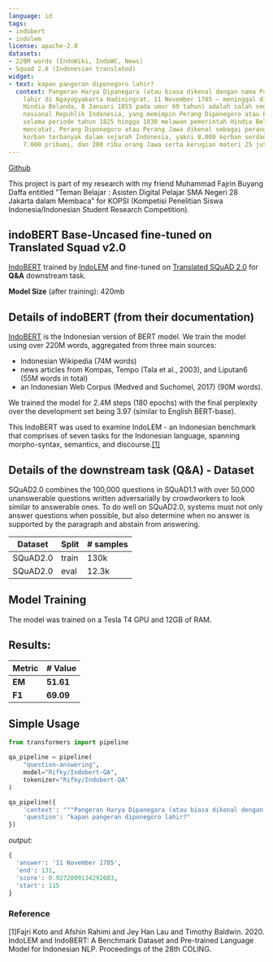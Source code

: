 ```yaml
---
language: id
tags:
- indobert
- indolem
license: apache-2.0
datasets:
- 220M words (IndoWiki, IndoWC, News)
- Squad 2.0 (Indonesian translated)
widget:
- text: kapan pangeran diponegoro lahir?
  context: Pangeran Harya Dipanegara (atau biasa dikenal dengan nama Pangeran Diponegoro,
    lahir di Ngayogyakarta Hadiningrat, 11 November 1785 – meninggal di Makassar,
    Hindia Belanda, 8 Januari 1855 pada umur 69 tahun) adalah salah seorang pahlawan
    nasional Republik Indonesia, yang memimpin Perang Diponegoro atau Perang Jawa
    selama periode tahun 1825 hingga 1830 melawan pemerintah Hindia Belanda. Sejarah
    mencatat, Perang Diponegoro atau Perang Jawa dikenal sebagai perang yang menelan
    korban terbanyak dalam sejarah Indonesia, yakni 8.000 korban serdadu Hindia Belanda,
    7.000 pribumi, dan 200 ribu orang Jawa serta kerugian materi 25 juta Gulden.
---
```

[Github](https://github.com/rifkybujana/IndoBERT-QA)

This project is part of my research with my friend Muhammad Fajrin Buyang Daffa entitled "Teman Belajar : Asisten Digital Pelajar SMA Negeri 28 Jakarta dalam Membaca" for KOPSI (Kompetisi Penelitian Siswa Indonesia/Indonesian Student Research Competition).

## indoBERT Base-Uncased fine-tuned on Translated Squad v2.0
[IndoBERT](https://huggingface.co/indolem/indobert-base-uncased) trained by [IndoLEM](https://indolem.github.io/) and fine-tuned on [Translated SQuAD 2.0](https://github.com/Wikidepia/indonesian_datasets/tree/master/question-answering/squad) for **Q&A** downstream task.

**Model Size** (after training): 420mb

## Details of indoBERT (from their documentation)
[IndoBERT](https://huggingface.co/indolem/indobert-base-uncased) is the Indonesian version of BERT model. We train the model using over 220M words, aggregated from three main sources:

- Indonesian Wikipedia (74M words)
- news articles from Kompas, Tempo (Tala et al., 2003), and Liputan6 (55M words in total)
- an Indonesian Web Corpus (Medved and Suchomel, 2017) (90M words).

We trained the model for 2.4M steps (180 epochs) with the final perplexity over the development set being 3.97 (similar to English BERT-base).

This IndoBERT was used to examine IndoLEM - an Indonesian benchmark that comprises of seven tasks for the Indonesian language, spanning morpho-syntax, semantics, and discourse.[[1]](#1)

## Details of the downstream task (Q&A) - Dataset
SQuAD2.0 combines the 100,000 questions in SQuAD1.1 with over 50,000 unanswerable questions written adversarially by crowdworkers to look similar to answerable ones. To do well on SQuAD2.0, systems must not only answer questions when possible, but also determine when no answer is supported by the paragraph and abstain from answering.

| Dataset  | Split | # samples |
| -------- | ----- | --------- |
| SQuAD2.0 | train | 130k      |
| SQuAD2.0 | eval  | 12.3k     |

## Model Training
The model was trained on a Tesla T4 GPU and 12GB of RAM.

## Results:
| Metric | # Value   |
| ------ | --------- |
| **EM** | **51.61** |
| **F1** | **69.09** |

## Simple Usage
```py
from transformers import pipeline

qa_pipeline = pipeline(
    "question-answering",
    model="Rifky/Indobert-QA",
    tokenizer="Rifky/Indobert-QA"
)

qa_pipeline({
    'context': """Pangeran Harya Dipanegara (atau biasa dikenal dengan nama Pangeran Diponegoro, lahir di Ngayogyakarta Hadiningrat, 11 November 1785 – meninggal di Makassar, Hindia Belanda, 8 Januari 1855 pada umur 69 tahun) adalah salah seorang pahlawan nasional Republik Indonesia, yang memimpin Perang Diponegoro atau Perang Jawa selama periode tahun 1825 hingga 1830 melawan pemerintah Hindia Belanda. Sejarah mencatat, Perang Diponegoro atau Perang Jawa dikenal sebagai perang yang menelan korban terbanyak dalam sejarah Indonesia, yakni 8.000 korban serdadu Hindia Belanda, 7.000 pribumi, dan 200 ribu orang Jawa serta kerugian materi 25 juta Gulden.""",
    'question': "kapan pangeran diponegoro lahir?"
})
```
*output:*
```py
{
  'answer': '11 November 1785',
  'end': 131,
  'score': 0.9272009134292603,
  'start': 115
}
```

### Reference
<a id="1">[1]</a>Fajri Koto and Afshin Rahimi and Jey Han Lau and Timothy Baldwin. 2020. IndoLEM and IndoBERT: A Benchmark Dataset and Pre-trained Language Model for Indonesian NLP. Proceedings of the 28th COLING. 